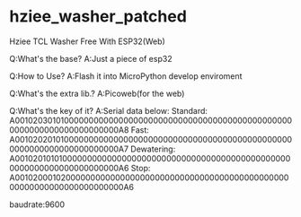 # hziee_washer_patched
Hziee TCL Washer Free With ESP32(Web)

Q:What's the base?
A:Just a piece of esp32

Q:How to Use?
A:Flash it into MicroPython develop enviroment

Q:What's the extra lib.?
A:Picoweb(for the web)

Q:What's the key of it?
A:Serial data below:
Standard: A0010203010100000000000000000000000000000000000000000000000000000000000000000000A8
Fast: A0010202010100000000000000000000000000000000000000000000000000000000000000000000A7
Dewatering: A0010201010100000000000000000000000000000000000000000000000000000000000000000000A6
Stop: A0010200010200000000000000000000000000000000000000000000000000000000000000000000A6

baudrate:9600
